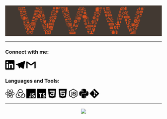 ![](https://github.com/Znichu/Znichu/blob/master/img/header.png)

<hr>

### Connect with me:
  <p>
    <a href="https://www.linkedin.com/in/sergey-neplashov" alt="Linkedin"><img width="30px" src="https://github.com/Znichu/Znichu/blob/master/img/linkedin.svg"></a>
    <a href="https://t.me/Znichu" alt="Telegram"><img width="30px" src="https://github.com/Znichu/Znichu/blob/master/img/telegram.svg"></a>
    <a href="mailto:sergeyznich@gmail.com" alt="Contact me"><img width="30px" src="https://github.com/Znichu/Znichu/blob/master/img/gmail.svg"></a>
  </p> 

### Languages and Tools:
<p>
  <img width="30px" alt="React" src="https://github.com/Znichu/Znichu/blob/master/img/skills/react.svg" />
  <img width="30px" alt="Redux" src="https://github.com/Znichu/Znichu/blob/master/img/skills/redux.svg" />
  <img width="30px" alt="JavaScript" src="https://github.com/Znichu/Znichu/blob/master/img/skills/javascript.svg" />
  <img width="30px" alt="TypeScript" src="https://github.com/Znichu/Znichu/blob/master/img/skills/typescript.svg" />
  <img width="30px" alt="CSS3" src="https://github.com/Znichu/Znichu/blob/master/img/skills/css3.svg" />
  <img width="30px" alt="HTML5" src="https://github.com/Znichu/Znichu/blob/master/img/skills/html5.svg" />
  <img width="30px" alt="Nodejs" src="https://github.com/Znichu/Znichu/blob/master/img/skills/node-dot-js.svg" />
  <img width="30px" alt="Python" src="https://github.com/Znichu/Znichu/blob/master/img/skills/python.svg" />
  <img width="30px" alt="Git" src="https://github.com/Znichu/Znichu/blob/master/img/skills/git.svg" />
</p>

<hr>

<p align="center">
<img align="center" src="https://github-readme-stats.vercel.app/api?username=Znichu&show_icons=true&line_height=21&theme=nord"/>
</p>
